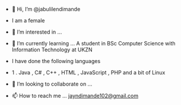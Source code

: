 - 👋 Hi, I’m @jabulilendimande
-  I am a female
  
- 👀 I’m interested in ...
- 🌱 I’m currently learning ...    A student in BSc Computer Science with Information Technology at UKZN
-  I have done the following languages
-  1 . Java  , C# , C++ ,
  HTML , JavaScript  , PHP and a bit of Linux 
- 💞️ I’m looking to collaborate on ...
- 📫 How to reach me ... jayndimande102@gmail.com

<!---
jabulilendimande/jabulilendimande is a ✨ special ✨ repository because its `README.md` (this file) appears on your GitHub profile.
You can click the Preview link to take a look at your changes.
--->
